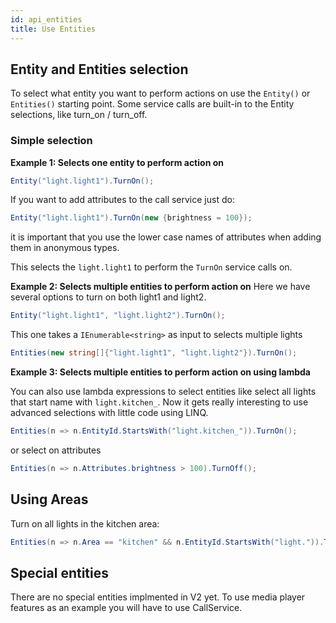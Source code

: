 ```yaml
---
id: api_entities
title: Use Entities
---
```

## Entity and Entities selection

To select what entity you want to perform actions on use the `Entity()` or `Entities()` starting point. Some service calls are built-in to the Entity selections, like turn_on / turn_off.


### Simple selection

**Example 1: Selects one entity to perform action on**

```csharp
Entity("light.light1").TurnOn();
```

If you want to add attributes to the call service just do:

```csharp
Entity("light.light1").TurnOn(new {brightness = 100});
```

it is important that you use the lower case names of attributes when adding them in anonymous types.

This selects the `light.light1` to perform the `TurnOn` service calls on.

**Example 2: Selects multiple entities to perform action on**
Here we have several options to turn on both light1 and light2.

```csharp
Entity("light.light1", "light.light2").TurnOn();
```

This one takes a `IEnumerable<string>` as input to selects multiple lights

```csharp
Entities(new string[]{"light.light1", "light.light2"}).TurnOn();
```

**Example 3: Selects multiple entities to perform action on using lambda**

You can also use lambda expressions to select entities like select all lights that start name with `light.kitchen_`. Now it gets really interesting to use advanced selections with little code using LINQ.

```csharp
Entities(n => n.EntityId.StartsWith("light.kitchen_")).TurnOn();
```
or select on attributes

```csharp
Entities(n => n.Attributes.brightness > 100).TurnOff();
```
## Using Areas

Turn on all lights in the kitchen area:

```csharp
Entities(n => n.Area == "kitchen" && n.EntityId.StartsWith("light.")).TurnOn();
```

## Special entities

There are no special entities implmented in V2 yet. To use media player features as an example you will have to use CallService.

